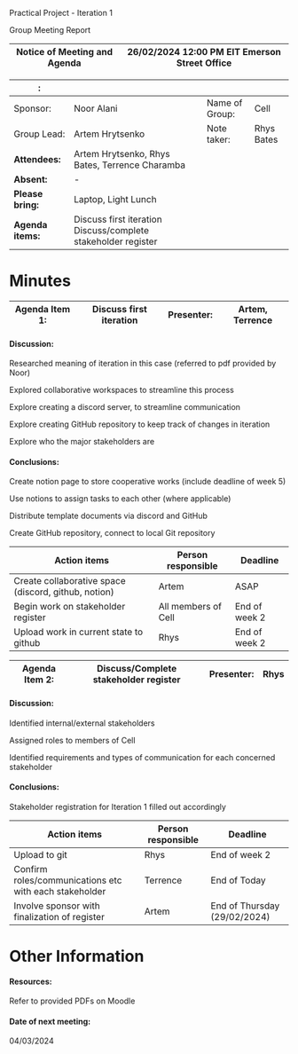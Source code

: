 Practical Project - Iteration 1

Group Meeting Report

|  Notice of Meeting and Agenda | 26/02/2024 12:00 PM EIT Emerson Street Office |
|-------------------------------|-----------------------------------------------|

| :                 |                                                               |                |            |
|-------------------|---------------------------------------------------------------|----------------|------------|
| Sponsor:          | Noor Alani                                                    | Name of Group: | Cell       |
| Group Lead:       | Artem Hrytsenko                                               | Note taker:    | Rhys Bates |
| **Attendees:**    | Artem Hrytsenko, Rhys Bates, Terrence Charamba                |                |            |
| **Absent:**       | -                                                             |                |            |
| **Please bring:** | Laptop, Light Lunch                                           |                |            |
| **Agenda items:** | Discuss first iteration Discuss/complete stakeholder register |                |            |

# Minutes

| Agenda Item 1: | Discuss first iteration | Presenter: | Artem, Terrence |
|----------------|-------------------------|------------|-----------------|

#### Discussion:

Researched meaning of iteration in this case (referred to pdf provided by Noor)

Explored collaborative workspaces to streamline this process

Explore creating a discord server, to streamline communication

Explore creating GitHub repository to keep track of changes in iteration

Explore who the major stakeholders are

#### Conclusions:

Create notion page to store cooperative works (include deadline of week 5)

Use notions to assign tasks to each other (where applicable)

Distribute template documents via discord and GitHub

Create GitHub repository, connect to local Git repository

| Action items                                         | Person responsible  | Deadline      |
|------------------------------------------------------|---------------------|---------------|
| Create collaborative space (discord, github, notion) | Artem               | ASAP          |
| Begin work on stakeholder register                   | All members of Cell | End of week 2 |
| Upload work in current state to github               | Rhys                | End of week 2 |

| Agenda Item 2: | Discuss/Complete stakeholder register | Presenter: | Rhys |
|----------------|---------------------------------------|------------|------|

#### Discussion:

Identified internal/external stakeholders

Assigned roles to members of Cell

Identified requirements and types of communication for each concerned stakeholder

#### Conclusions:

Stakeholder registration for Iteration 1 filled out accordingly

| Action items                                           | Person responsible | Deadline                     |
|--------------------------------------------------------|--------------------|------------------------------|
| Upload to git                                          | Rhys               | End of week 2                |
| Confirm roles/communications etc with each stakeholder | Terrence           | End of Today                 |
| Involve sponsor with finalization of register          | Artem              | End of Thursday (29/02/2024) |

# Other Information

#### Resources:

Refer to provided PDFs on Moodle

#### Date of next meeting:

04/03/2024
